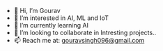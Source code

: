 - 👋 Hi, I’m Gourav
- 👀 I’m interested in AI, ML and IoT
- 🌱 I’m currently learning AI
- 💞️ I’m looking to collaborate in Intresting projects..
- 📫 Reach me at: gouravsingh096@gmail.com

<!---
gourav1996/gourav1996 is a ✨ special ✨ repository because its `README.md` (this file) appears on your GitHub profile.
You can click the Preview link to take a look at your changes.
--->
